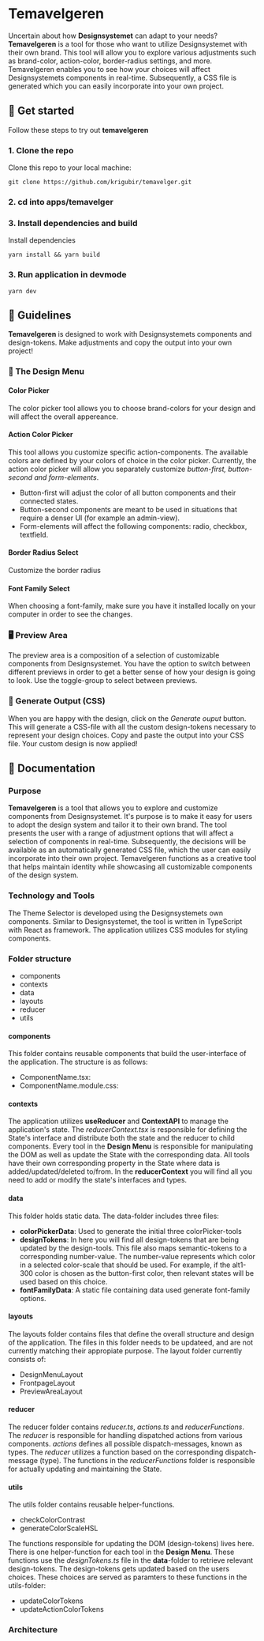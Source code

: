 # Temavelgeren

Uncertain about how **Designsystemet** can adapt to your needs? **Temavelgeren** is a tool for those who want to utilize Designsystemet with their own brand. This tool will allow you to explore various adjustments such as brand-color, action-color, border-radius settings, and more. Temavelgeren enables you to see how your choices will affect Designsystemets components in real-time. Subsequently, a CSS file is generated which you can easily incorporate into your own project.

## 🚀 Get started

Follow these steps to try out **temavelgeren**

### 1. Clone the repo

Clone this repo to your local machine:

```
git clone https://github.com/krigubir/temavelger.git
```

### 2. cd into apps/temavelger

### 3. Install dependencies and build

Install dependencies

```
yarn install && yarn build
```

### 3. Run application in devmode

```
yarn dev
```

## 📖 Guidelines

**Temavelgeren** is designed to work with Designsystemets components and design-tokens. Make adjustments and copy the output into your own project!

### 🎨 The Design Menu

#### Color Picker

The color picker tool allows you to choose brand-colors for your design and will affect the overall appereance.

#### Action Color Picker

This tool allows you customize specific action-components. The available colors are defined by your colors of choice in the color picker. Currently, the action color picker will allow you separately customize _button-first, button-second and form-elements_.

- Button-first will adjust the color of all button components and their connected states.
- Button-second components are meant to be used in situations that require a denser UI (for example an admin-view).
- Form-elements will affect the following components: radio, checkbox, textfield.

#### Border Radius Select

Customize the border radius

#### Font Family Select

When choosing a font-family, make sure you have it installed locally on your computer in order to see the changes.

### 🖥 Preview Area

The preview area is a composition of a selection of customizable components from Designsystemet. You have the option to switch between different previews in order to get a better sense of how your design is going to look. Use the toggle-group to select between previews.

### 💾 Generate Output (CSS)

When you are happy with the design, click on the _Generate ouput_ button. This will generate a CSS-file with all the custom design-tokens necessary to represent your design choices. Copy and paste the output into your CSS file. Your custom design is now applied!

## 🔏 Documentation

### Purpose

**Temavelgeren** is a tool that allows you to explore and customize components from Designsystemet. It's purpose is to make it easy for users to adopt the design system and tailor it to their own brand. The tool presents the user with a range of adjustment options that will affect a selection of components in real-time. Subsequently, the decisions will be available as an automatically generated CSS file, which the user can easily incorporate into their own project. Temavelgeren functions as a creative tool that helps maintain identity while showcasing all customizable components of the design system.

### Technology and Tools

The Theme Selector is developed using the Designsystemets own components. Similar to Designsystemet, the tool is written in TypeScript with React as framework. The application utilizes CSS modules for styling components.

### Folder structure

- components
- contexts
- data
- layouts
- reducer
- utils

#### components

This folder contains reusable components that build the user-interface of the application. The structure is as follows:

- ComponentName.tsx:
- ComponentName.module.css:

#### contexts

The application utilizes **useReducer** and **ContextAPI** to manage the application's state. The _reducerContext.tsx_ is responsible for defining the State's interface and distribute both the state and the reducer to child components. Every tool in the **Design Menu** is responsible for manipulating the DOM as well as update the State with the corresponding data. All tools have their own corresponding property in the State where data is added/updated/deleted to/from. In the **reducerContext** you will find all you need to add or modify the state's interfaces and types.

#### data

This folder holds static data. The data-folder includes three files:

- **colorPickerData**: Used to generate the initial three colorPicker-tools
- **designTokens**: In here you will find all design-tokens that are being updated by the design-tools. This file also maps semantic-tokens to a corresponding number-value. The number-value represents which color in a selected color-scale that should be used. For example, if the alt1-300 color is chosen as the button-first color, then relevant states will be used based on this choice.
- **fontFamilyData**: A static file containing data used generate font-family options.

#### layouts

The layouts folder contains files that define the overall structure and design of the application. The files in this folder needs to be updateed, and are not currently matching their appropiate purpose. The layout folder currently consists of:

- DesignMenuLayout
- FrontpageLayout
- PreviewAreaLayout

#### reducer

The reducer folder contains _reducer.ts_, _actions.ts_ and _reducerFunctions_. The _reducer_ is responsible for handling dispatched actions from various components. _actions_ defines all possible dispatch-messages, known as types. The _reducer_ utilizes a function based on the corresponding dispatch-message (type). The functions in the _reducerFunctions_ folder is responsible for actually updating and maintaining the State.

#### utils

The utils folder contains reusable helper-functions.

- checkColorContrast
- generateColorScaleHSL

The functions responsible for updating the DOM (design-tokens) lives here. There is one helper-function for each tool in the **Design Menu**. These functions use the _designTokens.ts_ file in the **data**-folder to retrieve relevant design-tokens. The design-tokens gets updated based on the users choices. These choices are served as paramters to these functions in the utils-folder:

- updateColorTokens
- updateActionColorTokens

### Architecture
